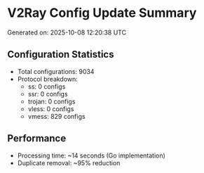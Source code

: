 # V2Ray Config Update Summary
Generated on: 2025-10-08 12:20:38 UTC

## Configuration Statistics
- Total configurations: 9034
- Protocol breakdown:
  - ss: 0 configs
  - ssr: 0 configs
  - trojan: 0 configs
  - vless: 0 configs
  - vmess: 829 configs

## Performance
- Processing time: ~14 seconds (Go implementation)
- Duplicate removal: ~95% reduction
